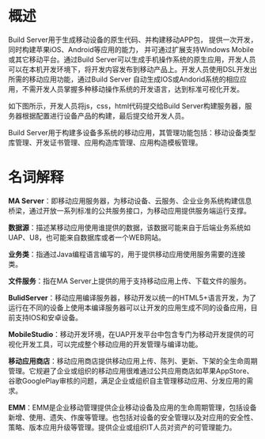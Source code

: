 # 概述
Build Server用于生成移动设备的原生代码、并构建移动APP包， 提供一次开发，同时构建苹果iOS、Android等应用的能力， 并可通过扩展支持Windows Mobile或其它移动平台。通过Build Server可以生成手机操作系统的原生应用，开发人员可以在本机开发环境下，将开发内容发布到移动产品上。开发人员使用DSL开发出所需的移动应用功能，通过Build Server 自动生成IOS或Andorid系统的相应应用，不需开发人员掌握多种移动操作系统的开发语言，达到标准可视化开发。



如下图所示，开发人员将js，css，html代码提交给Build Server构建服务器，服务器根据配置进行设备产品的构建，最后提交给开发人员。



Build Server用于构建多设备多系统的移动应用，其管理功能包括：移动设备类型库管理、开发证书管理、应用构造库管理、应用构造模板管理。


# 名词解释



**MA Server**：即移动应用服务器，为移动设备、云服务、企业业务系统构建信息桥梁，通过开放一系列标准的公共服务接口，为移动应用提供服务端运行支撑。



**数据源**：描述某移动应用使用谁提供的数据，该数据可能来自于后端业务系统如UAP、U8，也可能来自数据库或者一个WEB网站。



**业务类**：指通过Java编程语言编写的，用于提供移动应用使用服务需要的连接类。



**文件服务**：指在MA Server上提供的用于支持移动应用上传、下载文件的服务。



**BulidServer**：移动应用编译服务器，移动开发以统一的HTML5+语言开发，为了运行在不同的设备上使用本编译服务器可以让开发的应用生成不同的设备应用，目前支持IOS和安卓设备。



**MobileStudio**：移动开发环境，在UAP开发平台中包含专门为移动开发提供的可视化开发工具，可以完成整个移动应用的开发管理与编译功能。



**移动应用商店**：移动应用商店提供移动应用上传、陈列、更新、下架的全生命周期管理。它规避了企业或组织的移动应用很难通过公共应用商店如苹果AppStore、谷歌GooglePlay审核的问题，满足企业或组织自主管理移动应用、分发应用的需求。



**EMM**：EMM是企业移动管理提供企业移动设备及应用的生命周期管理，包括设备新增、使用、遗失、作废等管理。也包括对设备的安全管理以及对应用的安全性、策略、版本应用升级等管理。提供企业或组织IT人员对资产的可管理能力。




